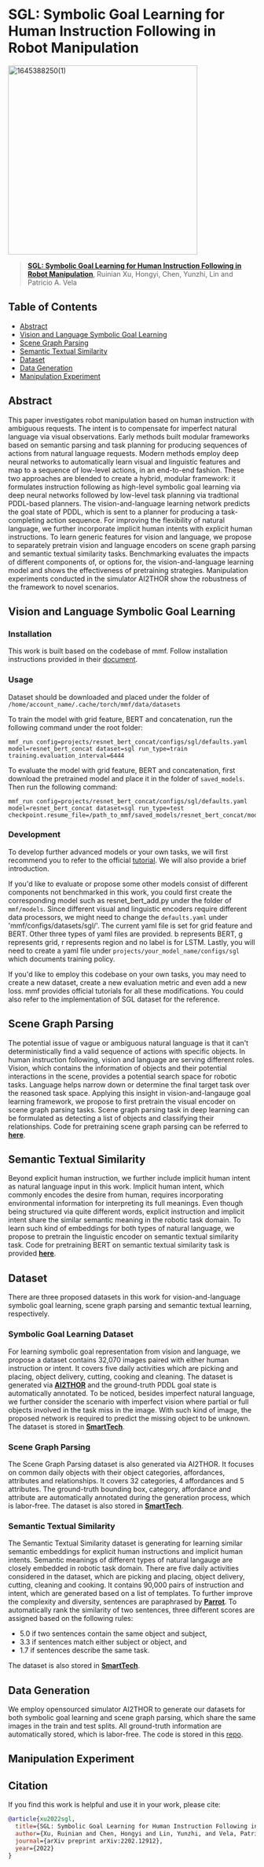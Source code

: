# SGL: Symbolic Goal Learning for Human Instruction Following in Robot Manipulation

<img width="385" alt="1645388250(1)" src="https://user-images.githubusercontent.com/27162640/154862585-a4e5f8a7-01a6-4e06-ae1b-65f57e7653ec.png">

>[**SGL: Symbolic Goal Learning for Human Instruction Following in Robot Manipulation**](https://arxiv.org/abs/2202.12912),
> Ruinian Xu, Hongyi, Chen, Yunzhi, Lin and Patricio A. Vela

## Table of Contents
- [Abstract](#Abstract)
- [Vision and Language Symbolic Goal Learning](#Vision-and-Language-Symbolic-Goal-Learning)
- [Scene Graph Parsing](#Scene-Graph-Parsing)
- [Semantic Textual Similarity](#Semantic-Textual-Similarity)
- [Dataset](#Dataset)
- [Data Generation](#Data-Generation)
- [Manipulation Experiment](#Manipulation-Experiment)

## Abstract
This paper investigates robot manipulation based on human instruction with
ambiguous requests.  The intent is to compensate for imperfect natural
language via visual observations.
Early methods built modular frameworks based on semantic parsing and task
planning for producing sequences of actions from natural language requests. 
Modern methods employ deep neural networks to automatically learn visual 
and linguistic features and map to a sequence of low-level actions, in an
end-to-end fashion. 
These two approaches are blended to create a hybrid, modular framework: 
it formulates instruction following as high-level symbolic goal learning
via deep neural networks followed by low-level task planning via tradtional
PDDL-based planners. 
The vision-and-language learning network predicts the goal state of PDDL,
which is sent to a planner for producing a task-completing action sequence. 
For improving the flexibility of natural language, we further 
incorporate implicit human intents with explicit human instructions.
To learn generic features for vision and language, we propose to separately
pretrain vision and language encoders on scene graph parsing and semantic
textual similarity tasks.
Benchmarking evaluates the impacts of different components of, or options
for, the vision-and-language learning model and shows the effectiveness of
pretraining strategies.
Manipulation experiments conducted in the simulator AI2THOR show 
the robustness of the framework to novel scenarios.

## Vision and Language Symbolic Goal Learning

### Installation
This work is built based on the codebase of mmf. Follow installation instructions provided in their [document](https://mmf.sh/docs/). 

### Usage
Dataset should be downloaded and placed under the folder of `/home/account_name/.cache/torch/mmf/data/datasets`

To train the model with grid feature, BERT and concatenation, run the following command under the root folder:
~~~
mmf_run config=projects/resnet_bert_concat/configs/sgl/defaults.yaml model=resnet_bert_concat dataset=sgl run_type=train training.evaluation_interval=6444
~~~

To evaluate the model with grid feature, BERT and concatenation, first download the pretrained model and place it in the folder of `saved_models`. Then run the following
command:
~~~
mmf_run config=projects/resnet_bert_concat/configs/sgl/defaults.yaml model=resnet_bert_concat dataset=sgl run_type=test checkpoint.resume_file=/path_to_mmf/saved_models/resnet_bert_concat/model.ckpt
~~~

### Development
To develop further advanced models or your own tasks, we will first recommend you to refer to the official [tutorial](https://mmf.sh/docs/). We will also provide a brief introduction.

If you'd like to evaluate or propose some other models consist of different components not benchmarked in this work, you could first create the corresponding model such as resnet_bert_add.py under the folder of `mmf/models`. Since different visual and linguistic encoders require different data processors, we might need to change the `defaults.yaml` under 'mmf/configs/datasets/sgl/'. The current yaml file is set for grid feature and BERT. Other three types of yaml files are provided. b represents BERT, g represents grid, r represents region and no label is for LSTM. Lastly, you will need to create a yaml file under `projects/your_model_name/configs/sgl` which documents training policy.

If you'd like to employ this codebase on your own tasks, you may need to create a new dataset, create a new evaluation metric and even add a new loss. mmf provides official tutorials for all these modifications. You could also refer to the implementation of SGL dataset for the reference.

## Scene Graph Parsing
The potential issue of vague or ambiguous natural language is that it can't deterministically
find a valid sequence of actions with specific objects.
In human instruction following, vision and language are serving different roles.
Vision, which contains the information of objects and their potential interactions in the scene,
provides a potential search space for robotic tasks.
Language helps narrow down or determine the final target task over the reasoned task space.
Applying this insight in vision-and-langauge goal learning framework, we propose to first
pretrain the visual encoder on scene graph parsing tasks.
Scene graph parsing task in deep learning can be formulated as detecting a list of objects
and classifying their relationships. 
Code for pretraining scene graph parsing can be referred to [**here**]().

## Semantic Textual Similarity
Beyond explicit human instruction, we further include implicit human intent as natural language input in this work.
Implicit human intent, which commonly encodes the desire from human, requires incorporating environmental 
information for interpreting its full meanings. 
Even though being structured via quite different words, explicit instruction and implicit intent share
the similar semantic meaning in the robotic task domain. 
To learn such kind of embeddings for both types of natural language, we propose to 
pretrain the linguistic encoder on semantic textual similarity task. 
Code for pretraining BERT on semantic textual similarity task is provided [**here**](https://github.com/ivalab/sentence-transformers).

## Dataset
There are three proposed datasets in this work for vision-and-language symbolic goal learning,
scene graph parsing and semantic textual learning,  respectively.
### Symbolic Goal Learning Dataset
For learning symbolic goal representation from vision and language, we propose a 
dataset contains 32,070 images paired with either human instruction or intent.
It covers five daily activities which are picking and placing, object delivery, cutting, cooking and cleaning. 
The dataset is generated via [**AI2THOR**](https://ai2thor.allenai.org/) and the ground-truth
PDDL goal state is automatically annotated. To be noticed, besides imperfect natural language, 
we further consider the scenario with imperfect vision where partial or full objects involved
in the task miss in the image. With such kind of image, the proposed network is required to 
predict the missing object to be unknown. The dataset is stored in [**SmartTech**]().

### Scene Graph Parsing
The Scene Graph Parsing dataset is also generated via AI2THOR.
It focuses on common daily objects with their object categories, affordances,
attributes and relationships. 
It covers 32 categories, 4 affordances and 5 attributes. 
The ground-truth bounding box, category, affordance and attribute
are automatically annotated during the generation process, which is labor-free.
The dataset is also stored in [**SmartTech**]().

### Semantic Textual Similarity
The Semantic Textual Similarity dataset is generating for learning similar
semantic embeddings for explicit human instructions and implicit human intents.
Semantic meanings of different types of natural langauge are closely embedded in
robotic task domain. There are five daily activities considered in the dataset, which
are picking and placing, object delivery, cutting, cleaning and cooking.
It contains 90,000 pairs of instruction and intent, which are generated based on
a list of templates. To further improve the complexity and diversity, 
sentences are paraphrased by [**Parrot**](https://github.com/PrithivirajDamodaran/Parrot_Paraphraser).
To automatically rank the similarity of two sentences, three different scores are 
assigned based on the following rules:
- 5.0 if two sentences contain the same object and subject,
- 3.3 if sentences match either subject or object, and 
- 1.7 if sentences describe the same task.

The dataset is also stored in [**SmartTech**]().

## Data Generation
We employ opensourced simulator AI2THOR to generate our datasets for both symbolic goal learning and scene graph parsing, which share the same images in the train and test splits. All ground-truth information are automatically stored, which is labor-free. The code is stored in this [repo](https://github.com/ivalab/SGL_SGP_data_generator).

## Manipulation Experiment

## Citation

If you find this work is helpful and use it in your work, please cite:

```bibtex
@article{xu2022sgl,
  title={SGL: Symbolic Goal Learning for Human Instruction Following in Robot Manipulation},
  author={Xu, Ruinian and Chen, Hongyi and Lin, Yunzhi, and Vela, Patricio A},
  journal={arXiv preprint arXiv:2202.12912},
  year={2022}
}
```
